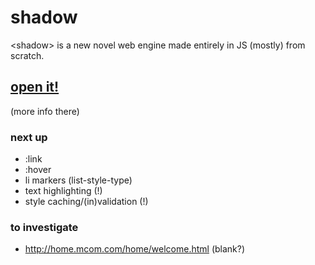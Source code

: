# shadow

&lt;shadow&gt; is a new novel web engine made entirely in JS (mostly) from scratch.

## [open it!](https://shadow.goose.icu)
(more info there)

### next up

- :link
- :hover
- li markers (list-style-type)
- text highlighting (!)
- style caching/(in)validation (!)

### to investigate

- http://home.mcom.com/home/welcome.html (blank?)